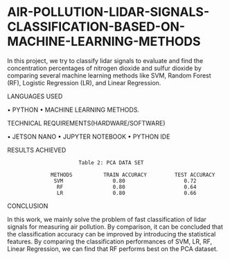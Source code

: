 # AIR-POLLUTION-LIDAR-SIGNALS-CLASSIFICATION-BASED-ON-MACHINE-LEARNING-METHODS
In this project, we try to classify lidar signals to evaluate and find the concentration percentages of nitrogen dioxide and sulfur dioxide by comparing several machine learning methods like SVM, Random Forest (RF), Logistic Regression (LR), and Linear Regression.

LANGUAGES USED

•	PYTHON
•	MACHINE LEARNING METHODS.


TECHNICAL REQUIREMENTS(HARDWARE/SOFTWARE)

•	JETSON NANO
•	JUPYTER NOTEBOOK
•	PYTHON IDE

RESULTS ACHIEVED

                           Table 2: PCA DATA SET

                  METHODS	       TRAIN ACCURACY	      TEST ACCURACY
                   SVM	              0.80	                 0.72 
                    RF	              0.80	                 0.64
                    LR	              0.80	                 0.66


CONCLUSION

In this work, we mainly solve the problem of fast classification of lidar signals for measuring air pollution.
By comparison, it can be concluded that the classification accuracy can be improved by introducing the statistical features. By comparing the classification performances of SVM, LR, RF, Linear Regression, we can find that RF performs best on the PCA dataset.
